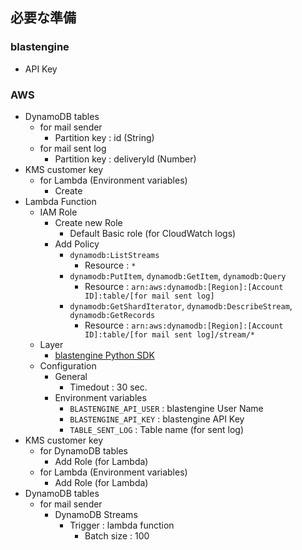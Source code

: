 ## 必要な準備

### blastengine

- API Key

### AWS

- DynamoDB tables
  - for mail sender
    - Partition key : id (String)
  - for mail sent log
    - Partition key : deliveryId (Number)
- KMS customer key
  - for Lambda (Environment variables)
    - Create
- Lambda Function
  - IAM Role
    - Create new Role
      - Default Basic role (for CloudWatch logs)
    - Add Policy
      - `dynamodb:ListStreams`
        - Resource : `*`
      - `dynamodb:PutItem`, `dynamodb:GetItem`, `dynamodb:Query`
        - Resource : `arn:aws:dynamodb:[Region]:[Account ID]:table/[for mail sent log]`
      - `dynamodb:GetShardIterator`, `dynamodb:DescribeStream`, `dynamodb:GetRecords`
        - Resource : `arn:aws:dynamodb:[Region]:[Account ID]:table/[for mail sent log]/stream/*`
  - Layer
    - [blastengine Python SDK](https://pypi.org/project/blastengine/)
  - Configuration
    - General
      - Timedout : 30 sec.
    - Environment variables
      - `BLASTENGINE_API_USER` : blastengine User Name
      - `BLASTENGINE_API_KEY` : blastengine API Key
      - `TABLE_SENT_LOG` : Table name (for sent log)
- KMS customer key
  - for DynamoDB tables
    - Add Role (for Lambda)
  - for Lambda (Environment variables)
    - Add Role (for Lambda)
- DynamoDB tables
  - for mail sender
    - DynamoDB Streams
      - Trigger : lambda function
        - Batch size : 100
